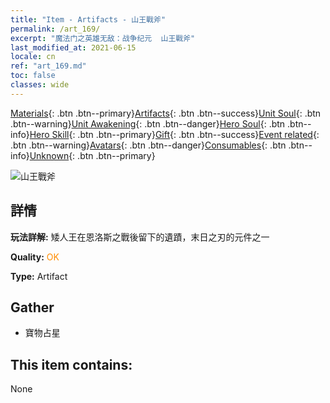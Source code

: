 ```yaml
---
title: "Item - Artifacts - 山王戰斧"
permalink: /art_169/
excerpt: "魔法门之英雄无敌：战争纪元  山王戰斧"
last_modified_at: 2021-06-15
locale: cn
ref: "art_169.md"
toc: false
classes: wide
---
```

 [Materials](/ItemsCN/){: .btn .btn--primary}[Artifacts](/ItemsCN/Artifacts/){: .btn .btn--success}[Unit Soul](/ItemsCN/UnitSoul/){: .btn .btn--warning}[Unit Awakening](/ItemsCN/UnitAwakening/){: .btn .btn--danger}[Hero Soul](/ItemsCN/HeroSoul/){: .btn .btn--info}[Hero Skill](/ItemsCN/HeroSkill/){: .btn .btn--primary}[Gift](/ItemsCN/Gift/){: .btn .btn--success}[Event related](/ItemsCN/Events/){: .btn .btn--warning}[Avatars](/ItemsCN/Avatars/){: .btn .btn--danger}[Consumables](/ItemsCN/Consumables/){: .btn .btn--info}[Unknown](/ItemsCN/Unknown/){: .btn .btn--primary}

 ![山王戰斧](/images/t/artifact_40444.png)

## 詳情
 **玩法詳解:** 矮人王在恩洛斯之戰後留下的遺蹟，末日之刃的元件之一

 **Quality:** <span style="color: #FF8C00">OK</span>

 **Type:** Artifact

## Gather

*    寶物占星 

## This item contains:

  None

